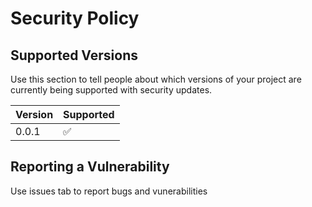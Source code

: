 # Security Policy

## Supported Versions

Use this section to tell people about which versions of your project are
currently being supported with security updates.

| Version | Supported          |
| ------- | ------------------ |
|  0.0.1  | :white_check_mark: |

## Reporting a Vulnerability

Use issues tab to report bugs and vunerabilities
